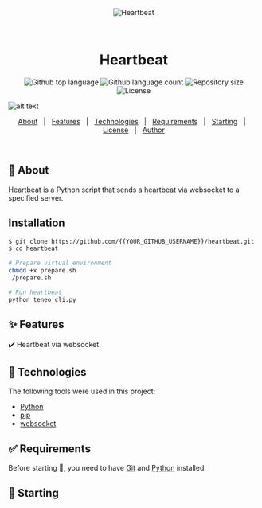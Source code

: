 <div align="center" id="top"> 
  <img src="./.github/app.gif" alt="Heartbeat" />

  &#xa0;

  <!-- <a href="https://heartbeat.netlify.app">Demo</a> -->
</div>

<h1 align="center">Heartbeat</h1>

<p align="center">
  <img alt="Github top language" src="https://img.shields.io/github/languages/top/{{YOUR_GITHUB_USERNAME}}/heartbeat?color=56BEB8">

  <img alt="Github language count" src="https://img.shields.io/github/languages/count/{{YOUR_GITHUB_USERNAME}}/heartbeat?color=56BEB8">

  <img alt="Repository size" src="https://img.shields.io/github/repo-size/{{YOUR_GITHUB_USERNAME}}/heartbeat?color=56BEB8">

  <img alt="License" src="https://img.shields.io/github/license/{{YOUR_GITHUB_USERNAME}}/heartbeat?color=56BEB8">

</p>


![alt text](https://github.com/0ndrec/hertbeat/blob/main/img.png)

<!-- Status -->

<!-- <h4 align="center"> 
	Heartbeat  Under construction...  
</h4> 

<hr> -->

<p align="center">
  <a href="#dart-about">About</a> &#xa0; | &#xa0; 
  <a href="#sparkles-features">Features</a> &#xa0; | &#xa0;
  <a href="#rocket-technologies">Technologies</a> &#xa0; | &#xa0;
  <a href="#white_check_mark-requirements">Requirements</a> &#xa0; | &#xa0;
  <a href="#checkered_flag-starting">Starting</a> &#xa0; | &#xa0;
  <a href="#memo-license">License</a> &#xa0; | &#xa0;
  <a href="https://github.com/{{YOUR_GITHUB_USERNAME}}" target="_blank">Author</a>
</p>

<br>

## :dart: About ##

Heartbeat is a Python script that sends a heartbeat via websocket to a specified server.

## Installation ##

```bash
$ git clone https://github.com/{{YOUR_GITHUB_USERNAME}}/heartbeat.git
$ cd heartbeat

# Prepare virtual environment
chmod +x prepare.sh
./prepare.sh

# Run heartbeat
python teneo_cli.py

```

## :sparkles: Features ##

:heavy_check_mark: Heartbeat via websocket

## :rocket: Technologies ##

The following tools were used in this project:

- [Python](https://www.python.org/)
- [pip](https://pypi.org/project/pip/)
- [websocket](https://pypi.org/project/websocket-client/)

## :white_check_mark: Requirements ##

Before starting :checkered_flag:, you need to have [Git](https://git-scm.com) and [Python](https://www.python.org/) installed.

## :checkered_flag: Starting ##

